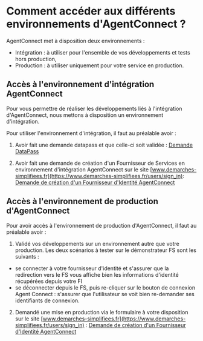 
# Comment accéder aux différents environnements d'AgentConnect ?

AgentConnect met à disposition deux environnements : 

- Intégration : à utiliser pour l'ensemble de vos développements et tests hors production,
- Production : à utiliser uniquement pour votre service en production.

## Accès à l'environnement d'intégration AgentConnect

Pour vous permettre de réaliser les développements liés à l'intégration d'AgentConnect, nous mettons à disposition un environnement d'intégration. 

Pour utiliser l'environnement d'intégration, il faut au préalable avoir : 

1. Avoir fait une demande datapass et que celle-ci soit validée :
[Demande DataPass](https://datapass.api.gouv.fr/agent-connect-fi)

2. Avoir fait une demande de création d'un Fournisseur de Services en environnement d'intégration AgentConnect sur le site [www.demarches-simplifiees.fr](https://www.demarches-simplifiees.fr/users/sign_in):
[Demande de création d'un Fournisseur d'Identité AgentConnect](https://www.demarches-simplifiees.fr/commencer/demande-creation-fi-fca)


## Accès à l'environnement de production d'AgentConnect

Pour avoir accès à l'environnement de production d'AgentConnect, il faut au préalable avoir : 

1. Validé vos développements sur un environnement autre que votre production. Les deux scénarios à tester sur le démonstrateur FS sont les suivants :
- se connecter à votre fournisseur d'identité et s'assurer que la redirection vers le FS vous affiche bien les informations d'identité récupérées depuis votre FI
- se déconnecter depuis le FS, puis re-cliquer sur le bouton de connexion Agent Connect : s'assurer que l'utilisateur se voit bien re-demander ses identifiants de connexion.

2. Demandé une mise en production via le formulaire à votre disposition sur le site [www.demarches-simplifiees.fr](https://www.demarches-simplifiees.fr/users/sign_in) :
[Demande de création d'un Fournisseur d'Identité AgentConnect](https://www.demarches-simplifiees.fr/commencer/demande-creation-fi-fca)
